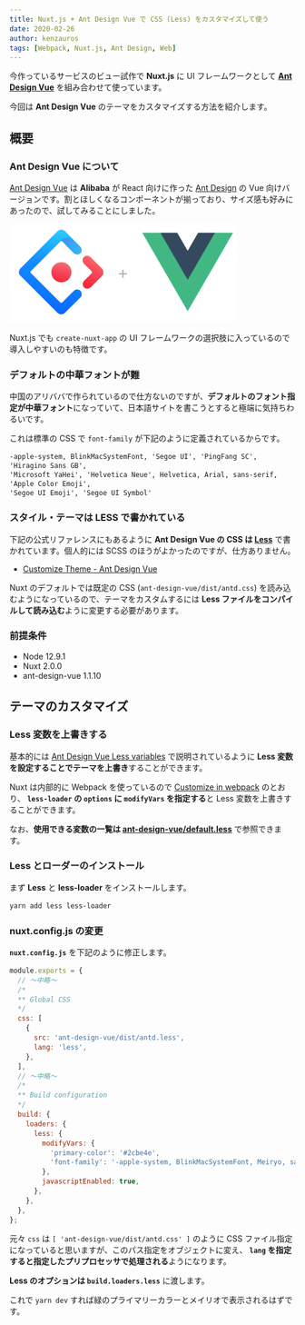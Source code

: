 ```yaml
---
title: Nuxt.js + Ant Design Vue で CSS (Less) をカスタマイズして使う
date: 2020-02-26
author: kenzauros
tags: [Webpack, Nuxt.js, Ant Design, Web]
---
```


今作っているサービスのビュー試作で **Nuxt.js** に UI フレームワークとして **[Ant Design Vue](https://www.antdv.com/docs/vue/introduce/)** を組み合わせて使っています。

今回は **Ant Design Vue** のテーマをカスタマイズする方法を紹介します。

## 概要

### Ant Design Vue について

[Ant Design Vue](https://www.antdv.com/docs/vue/introduce/) は **Alibaba** が React 向けに作った [Ant Design](https://ant.design/) の Vue 向けバージョンです。割とほしくなるコンポーネントが揃っており、サイズ感も好みにあったので、試してみることにしました。

![Ant Design Vue](images/nuxt-js-ant-design-vue-customize-css-with-less-1.png)

Nuxt.js でも `create-nuxt-app` の UI フレームワークの選択肢に入っているので導入しやすいのも特徴です。

### デフォルトの中華フォントが難

中国のアリババで作られているので仕方ないのですが、**デフォルトのフォント指定が中華フォント**になっていて、日本語サイトを書こうとすると極端に気持ちわるいです。

これは標準の CSS で `font-family` が下記のように定義されているからです。

```
-apple-system, BlinkMacSystemFont, 'Segoe UI', 'PingFang SC', 'Hiragino Sans GB',
'Microsoft YaHei', 'Helvetica Neue', Helvetica, Arial, sans-serif, 'Apple Color Emoji',
'Segoe UI Emoji', 'Segoe UI Symbol'
```

### スタイル・テーマは LESS で書かれている

下記の公式リファレンスにもあるように **Ant Design Vue の CSS は [Less](http://lesscss.org/)** で書かれています。個人的には SCSS のほうがよかったのですが、仕方ありません。

- [Customize Theme - Ant Design Vue](https://www.antdv.com/docs/vue/customize-theme/)

Nuxt のデフォルトでは既定の CSS (`ant-design-vue/dist/antd.css`) を読み込むようになっているので、テーマをカスタムするには **Less ファイルをコンパイルして読み込む**ように変更する必要があります。

### 前提条件

- Node 12.9.1
- Nuxt 2.0.0
- ant-design-vue 1.1.10

## テーマのカスタマイズ

### Less 変数を上書きする

基本的には [Ant Design Vue Less variables](https://www.antdv.com/docs/vue/customize-theme/#Ant-Design-Vue-Less-variables) で説明されているように **Less 変数を設定することでテーマを上書き**することができます。

Nuxt は内部的に Webpack を使っているので [Customize in webpack](https://www.antdv.com/docs/vue/customize-theme/#Customize-in-webpack) のとおり、 **`less-loader` の `options` に `modifyVars` を指定する**と Less 変数を上書きすることができます。

なお、**使用できる変数の一覧は [ant-design-vue/default.less](https://github.com/vueComponent/ant-design-vue/blob/master/components/style/themes/default.less)** で参照できます。

### Less とローダーのインストール

まず **Less** と **less-loader** をインストールします。

```bash
yarn add less less-loader
```

### nuxt.config.js の変更

**`nuxt.config.js`** を下記のように修正します。

```js
module.exports = {
  // ～中略～
  /*
  ** Global CSS
  */
  css: [
    {
      src: 'ant-design-vue/dist/antd.less',
      lang: 'less',
    },
  ],
  // ～中略～
  /*
  ** Build configuration
  */
  build: {
    loaders: {
      less: {
        modifyVars: {
          'primary-color': '#2cbe4e',
          'font-family': '-apple-system, BlinkMacSystemFont, Meiryo, sans-serif',
        },
        javascriptEnabled: true,
      },
    },
  },
};
```

元々 `css` は `[ 'ant-design-vue/dist/antd.css' ]` のように CSS ファイル指定になっていると思いますが、このパス指定をオブジェクトに変え、 **`lang` を指定すると指定したプリプロセッサで処理される**ようになります。

**Less のオプションは `build.loaders.less`** に渡します。

これで `yarn dev` すれば緑のプライマリーカラーとメイリオで表示されるはずです。